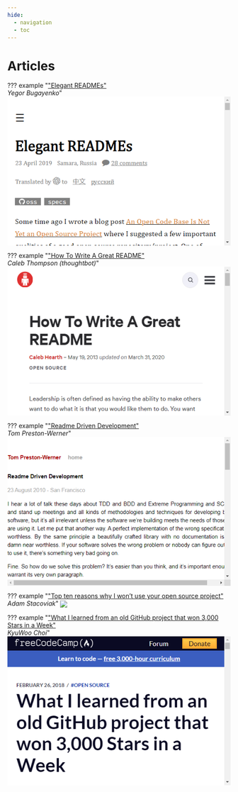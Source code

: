 ```yaml
---
hide:
  - navigation
  - toc
---
```


# Articles


??? example "["Elegant READMEs"](https://www.yegor256.com/2019/04/23/elegant-readme.html) <br>*Yegor Bugayenko*"
    <a href="https://www.yegor256.com/2019/04/23/elegant-readme.html">
    <img src="../images/download/Elegant_READMEs.png" align="center">
    </a>

??? example "["How To Write A Great README"](https://thoughtbot.com/blog/how-to-write-a-great-readme) <br>*Caleb Thompson (thoughtbot)*"
    <a href="https://thoughtbot.com/blog/how-to-write-a-great-readme">
    <img src="../images/download/How_To_Write_A_Great_README.png" align="center">
    </a>

??? example "["Readme Driven Development"](https://tom.preston-werner.com/2010/08/23/readme-driven-development.html) <br>*Tom Preston-Werner*"
    <a href="https://tom.preston-werner.com/2010/08/23/readme-driven-development.html">
    <img src="../images/download/Readme_Driven_Development.png" align="center">
    </a>

??? example "["Top ten reasons why I won’t use your open source project"](https://changelog.com/posts/top-ten-reasons-why-i-wont-use-your-open-source-project) <br>*Adam Stacoviak*"
    <a href="https://changelog.com/posts/top-ten-reasons-why-i-wont-use-your-open-source-project">
    <img src="../images/download/Top_ten_reasons_why_I_won’t_use_your_open_source_project.png" align="center">
    </a>

??? example "["What I learned from an old GitHub project that won 3,000 Stars in a Week"](https://www.freecodecamp.org/news/what-i-learned-from-an-old-github-project-that-won-3-000-stars-in-a-week-628349a5ee14/) <br>*KyuWoo Choi*"
    <a href="https://www.freecodecamp.org/news/what-i-learned-from-an-old-github-project-that-won-3-000-stars-in-a-week-628349a5ee14/">
    <img src="../images/download/What_I_learned_from_an_old_GitHub_project_that_won_3,000_Stars_in_a_Week.png" align="center">
    </a>
